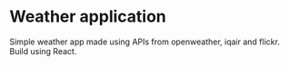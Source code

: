 # Weather application

Simple weather app made using APIs from openweather, iqair and flickr.  <br>
Build using React.

